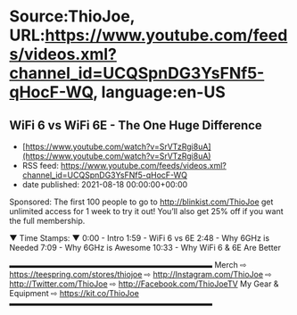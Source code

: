 # Source:ThioJoe, URL:https://www.youtube.com/feeds/videos.xml?channel_id=UCQSpnDG3YsFNf5-qHocF-WQ, language:en-US

## WiFi 6 vs WiFi 6E  - The One Huge Difference
 - [https://www.youtube.com/watch?v=SrVTzRgi8uA](https://www.youtube.com/watch?v=SrVTzRgi8uA)
 - RSS feed: https://www.youtube.com/feeds/videos.xml?channel_id=UCQSpnDG3YsFNf5-qHocF-WQ
 - date published: 2021-08-18 00:00:00+00:00

Sponsored: The first 100 people to go to http://blinkist.com/ThioJoe get unlimited access for 1 week to try it out! You’ll also get 25% off if you want the full membership.

▼ Time Stamps: ▼
0:00 - Intro
1:59 - WiFi 6 vs 6E
2:48 - Why 6GHz is Needed
7:09 - Why 6GHz is Awesome
10:33 - Why WiFi 6 & 6E Are Better

▬▬▬▬▬▬▬▬▬▬▬▬▬▬▬▬▬▬▬▬▬▬▬▬▬▬
Merch ⇨ https://teespring.com/stores/thiojoe
⇨ http://Instagram.com/ThioJoe
⇨ http://Twitter.com/ThioJoe
⇨ http://Facebook.com/ThioJoeTV
My Gear & Equipment ⇨ https://kit.co/ThioJoe
▬▬▬▬▬▬▬▬▬▬▬▬▬▬▬▬▬▬▬▬▬▬▬▬▬▬

